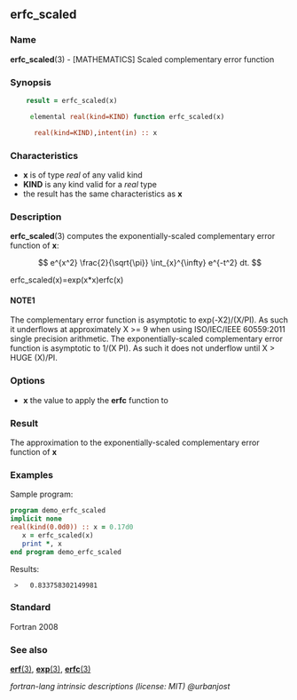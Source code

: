## erfc_scaled

### **Name**

**erfc_scaled**(3) - \[MATHEMATICS\] Scaled complementary error function

### **Synopsis**

```fortran
    result = erfc_scaled(x)
```

```fortran
     elemental real(kind=KIND) function erfc_scaled(x)

      real(kind=KIND),intent(in) :: x
```

### **Characteristics**

- **x** is of type _real_ of any valid kind
- **KIND** is any kind valid for a _real_ type
- the result has the same characteristics as **x**

### **Description**

**erfc_scaled**(3) computes the exponentially-scaled complementary
error function of **x**:

$$
e^{x^2} \frac{2}{\sqrt{\pi}} \int_{x}^{\infty}
e^{-t^2} dt.
$$

erfc_scaled(x)=exp(x\*x)erfc(x)

#### NOTE1

The complementary error function is asymptotic to
exp(-X2)/(X/PI). As such it underflows at approximately X >= 9 when
using ISO/IEC/IEEE 60559:2011 single precision arithmetic. The
exponentially-scaled complementary error function is asymptotic to
1/(X PI). As such it does not underflow until X > HUGE (X)/PI.

### **Options**

- **x**
  the value to apply the **erfc** function to

### **Result**

The approximation to the exponentially-scaled complementary error function
of **x**

### **Examples**

Sample program:

```fortran
program demo_erfc_scaled
implicit none
real(kind(0.0d0)) :: x = 0.17d0
   x = erfc_scaled(x)
   print *, x
end program demo_erfc_scaled
```

Results:

```text
 >   0.833758302149981
```

### **Standard**

Fortran 2008

### **See also**

[**erf**(3)](#erf),
[**exp**(3)](#exp),
[**erfc**(3)](#erfc)

_fortran-lang intrinsic descriptions (license: MIT) \@urbanjost_
